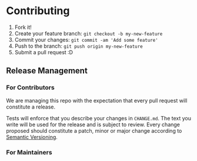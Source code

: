 # Contributing

1. Fork it!
2. Create your feature branch: `git checkout -b my-new-feature`
3. Commit your changes: `git commit -am 'Add some feature'`
4. Push to the branch: `git push origin my-new-feature`
5. Submit a pull request :D

## Release Management

### For Contributors

We are managing this repo with the expectation that every pull request will
constitute a release.

Tests will enforce that you describe your changes in `CHANGE.md`. The text you
write will be used for the release and is subject to review. Every change
proposed should constitute a patch, minor or major change according to
[Semantic Versioning](https://semver.org/spec/v2.0.0.html).

### For Maintainers


